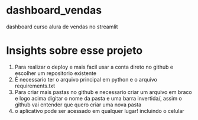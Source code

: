 # dashboard_vendas
dashboard curso alura de vendas no streamlit

# Insights sobre esse projeto
1. Para realizar o deploy e mais facil usar a conta direto no github e escolher um repositorio existente
2. É necessario ter o arquivo principal em python e o arquivo requirements.txt
3. Para criar mais pastas no github e necessario criar um arquivo em braco e logo acima digitar o nome da pasta e uma barra invertida/, assim o github vai entender que quero criar uma nova pasta
4. o aplicativo pode ser acessado em qualquer lugar! incluindo o celular

